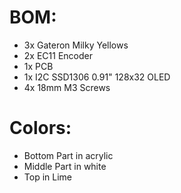 # BOM:
- 3x Gateron Milky Yellows
- 2x EC11 Encoder
- 1x PCB
- 1x I2C SSD1306 0.91" 128x32 OLED
- 4x 18mm M3 Screws

# Colors:
- Bottom Part in acrylic
- Middle Part in white
- Top  in Lime
